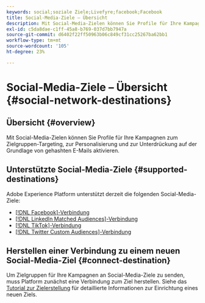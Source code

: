 ```yaml
---
keywords: social;soziale Ziele;Livefyre;facebook;Facebook
title: Social-Media-Ziele – Übersicht
description: Mit Social-Media-Zielen können Sie Profile für Ihre Kampagnen zum Zielgruppen-Targeting, zur Personalisierung und zur Unterdrückung auf der Grundlage von gehashten E-Mails aktivieren.
exl-id: c5da8dae-c1ff-45a8-b769-037d7bb7947a
source-git-commit: d6402f22ff50963b06c849cf31cc25267ba62bb1
workflow-type: tm+mt
source-wordcount: '105'
ht-degree: 23%

---
```


# Social-Media-Ziele – Übersicht {#social-network-destinations}

## Übersicht {#overview}

Mit Social-Media-Zielen können Sie Profile für Ihre Kampagnen zum Zielgruppen-Targeting, zur Personalisierung und zur Unterdrückung auf der Grundlage von gehashten E-Mails aktivieren.

## Unterstützte Social-Media-Ziele {#supported-destinations}

Adobe Experience Platform unterstützt derzeit die folgenden Social-Media-Ziele:

* [[!DNL Facebook]-Verbindung](facebook.md)
* [[!DNL LinkedIn Matched Audiences]-Verbindung](linkedin.md)
* [[!DNL TikTok]-Verbindung](tiktok.md)
* [[!DNL Twitter Custom Audiences]-Verbindung](twitter.md)

## Herstellen einer Verbindung zu einem neuen Social-Media-Ziel {#connect-destination}

Um Zielgruppen für Ihre Kampagnen an Social-Media-Ziele zu senden, muss Platform zunächst eine Verbindung zum Ziel herstellen. Siehe das [Tutorial zur Zielerstellung](../../ui/connect-destination.md) für detaillierte Informationen zur Einrichtung eines neuen Ziels.